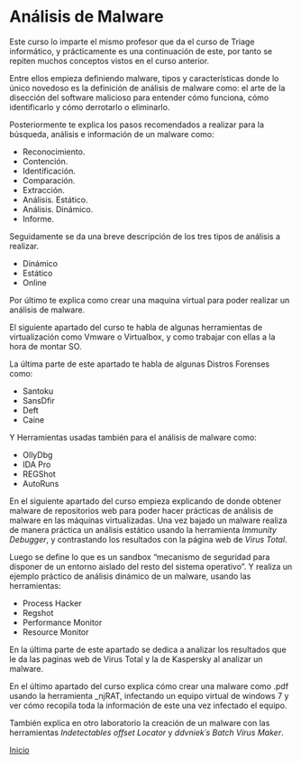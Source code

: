 # Análisis de Malware

Este curso lo imparte el mismo profesor que da el curso de  Triage informático, y prácticamente es una continuación de este, por tanto se repiten muchos conceptos vistos en el curso anterior.

Entre ellos empieza definiendo malware, tipos y características donde lo único novedoso es la definición de análisis de malware como: el arte de la disección del software malicioso para entender cómo funciona, cómo identificarlo y cómo derrotarlo o eliminarlo.

Posteriormente te explica los pasos recomendados a realizar para la búsqueda, análisis e información de un malware como:
- Reconocimiento.
- Contención.
- Identificación.
- Comparación.
- Extracción.
- Análisis. Estático.
- Análisis. Dinámico.
- Informe.

Seguidamente se da una breve descripción de los tres tipos de análisis a realizar.
- Dinámico
- Estático
- Online

Por último te explica como crear una maquina virtual para poder realizar un análisis de malware.

El siguiente apartado del curso te habla de algunas herramientas de virtualización como Vmware o Virtualbox, y como trabajar con ellas a la hora de montar SO.

La última parte de este apartado te habla de algunas Distros Forenses como:
- Santoku
- SansDfir
- Deft
- Caine

Y Herramientas usadas también para el análisis de malware como:
- OllyDbg
- IDA Pro
- REGShot
- AutoRuns

En el siguiente apartado del curso empieza explicando de donde obtener malware de repositorios web para poder hacer prácticas de análisis de malware en las máquinas virtualizadas.
Una vez bajado un malware realiza de manera práctica un análisis estático usando la herramienta _Immunity Debugger_, y contrastando los resultados con la página web de _Virus Total_.

Luego se define lo que es un sandbox “mecanismo de seguridad para disponer de un entorno aislado del resto del sistema operativo”. Y realiza un ejemplo práctico de análisis dinámico de un malware, usando las herramientas:
- Process Hacker
- Regshot
- Performance Monitor
- Resource Monitor

En la última parte de este apartado se dedica a analizar los resultados que le da las paginas web de Virus Total y la de Kaspersky al analizar un malware.

En el último apartado del curso explica cómo crear una malware como .pdf usando la herramienta _njRAT, infectando un equipo virtual de windows 7 y ver cómo recopila toda la información de este una vez infectado el equipo.

También explica en otro laboratorio la creación de un malware con las herramientas _Indetectables offset Locator_ y _ddvniek´s Batch Virus Maker_.

[Inicio](https://franciscocadena.github.io/Resumen-Curso-Ciberseguridad/)

